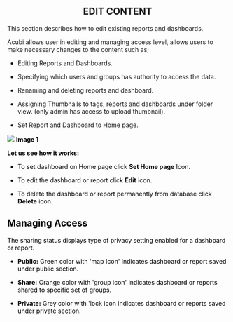 


<center><h2>EDIT CONTENT</h2></center>

This section describes how to edit existing reports and dashboards. 

Acubi allows user in editing and managing access level, allows  users to make necessary changes to the content such as;

   -  Editing Reports and Dashboards.
   
   -  Specifying which users and groups has authority to access the data.
   
   -  Renaming and deleting reports and dashboard.
   
   - Assigning Thumbnails to tags, reports and dashboards under folder view. (only admin has access to upload thumbnail).
   
   -  Set Report and Dashboard to Home page.
   
   ![
](https://raw.githubusercontent.com/sv18042016/fp1/2c3e9b591017dd6316a4091ad35abfae69bf2082/images/New_version5/UD_Edit_Content_Image1.png)
<b><font color = "Black"> Image 1</b>

<b>Let us see how it works:</b>

- To set dashboard on Home page click <b>Set Home page</b> Icon.

- To edit the dashboard or report click  <B>Edit</B>  icon.

- To delete the dashboard or report permanently from database click <b>Delete</b>  icon.

## Managing Access

The sharing status displays type of privacy setting enabled for a dashboard or report.

 -   <B>Public:</B> Green color  with 'map Icon' indicates dashboard or report saved under public section.
 
 -   <B>Share:</b> Orange color with 'group icon' indicates dashboard or reports shared to specific set of groups.
 
 -   <b>Private:</B> Grey color with 'lock icon indicates dashboard or reports saved under private section.

<!--stackedit_data:
eyJoaXN0b3J5IjpbLTYyNzYwMzA3MSwtODU2OTIxNjE5LDExOD
A0NDg4MzEsMTM5NzUwNzc0NSwtNjgxNTg4MDMxLC0xMTk0MTY4
MzczLC0xNTcwNTY3MzA3LC0xMTk0MTY4MzczLDE1MTUwODYwMT
EsLTcwODI1MjA1MSwtMTU1MTI1NDU1NywtODIyNDA5OTg3LC0x
NDQ0NDkzMTA1LC0xNTkyMzExNDI2LC0xNTUzNTY5NTc1LDc1MT
YwMDI0NiwtMTU5NDcwNzE1XX0=
-->